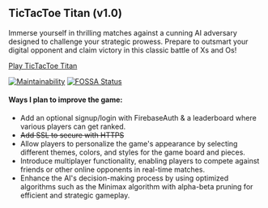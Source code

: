 ## TicTacToe Titan (v1.0)

Immerse yourself in thrilling matches against a cunning AI adversary designed to challenge your strategic prowess. Prepare to outsmart your digital opponent and claim victory in this classic battle of Xs and Os!

[Play TicTacToe Titan](https://kelvinkamau.github.io/tictactoe/)

[![Maintainability](https://api.codeclimate.com/v1/badges/9fab1b9689fb3d534758/maintainability)](https://codeclimate.com/github/kelvinkamau/TicTacToe/maintainability) [![FOSSA Status](https://app.fossa.io/api/projects/git%2Bgithub.com%2Fkelvinkamau%2Ftictactoe.svg?type=shield)](https://app.fossa.io/projects/git%2Bgithub.com%2Fkelvinkamau%2Ftictactoe?ref=badge_shield)

#### Ways I plan to improve the game:
* Add an optional signup/login with FirebaseAuth & a leaderboard where various players can get ranked.
* <s>Add SSL to secure with HTTPS</s>
* Allow players to personalize the game's appearance by selecting different themes, colors, and styles for the game board and pieces.
* Introduce multiplayer functionality, enabling players to compete against friends or other online opponents in real-time matches.
* Enhance the AI's decision-making process by using optimized algorithms such as the Minimax algorithm with alpha-beta pruning for efficient and strategic gameplay.
